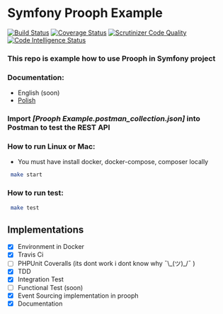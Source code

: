 # Symfony Prooph Example
[![Build Status](https://travis-ci.com/zawiszaty/symfony-prooph-example.svg?branch=master)](https://travis-ci.com/zawiszaty/symfony-prooph-example)
[![Coverage Status](https://coveralls.io/repos/github/zawiszaty/symfony-prooph-exmaple/badge.svg?branch=master)](https://coveralls.io/github/zawiszaty/symfony-prooph-exmaple?branch=master)
[![Scrutinizer Code Quality](https://scrutinizer-ci.com/g/zawiszaty/symfony-prooph-example/badges/quality-score.png?b=master)](https://scrutinizer-ci.com/g/zawiszaty/symfony-prooph-example/?branch=master)
[![Code Intelligence Status](https://scrutinizer-ci.com/g/zawiszaty/symfony-prooph-example/badges/code-intelligence.svg?b=master)](https://scrutinizer-ci.com/code-intelligence)
### This repo is example how to use Prooph in Symfony project
### Documentation:
* English (soon)
* [Polish](docs/index_pl.md)
### Import *[Prooph Example.postman_collection.json]* into Postman to test the REST API
### How to run Linux or Mac:

* You must have install docker, docker-compose, composer locally 
```bash
 make start
```
### How to run test:
```bash
 make test
```
## Implementations

- [x] Environment in Docker
- [x] Travis Ci
- [ ] PHPUnit Coveralls (its dont work i dont know why ¯\\\_\(ツ)\_\/¯ )
- [x] TDD
- [x] Integration Test
- [ ] Functional Test (soon)
- [x] Event Sourcing implementation in prooph
- [x] Documentation 